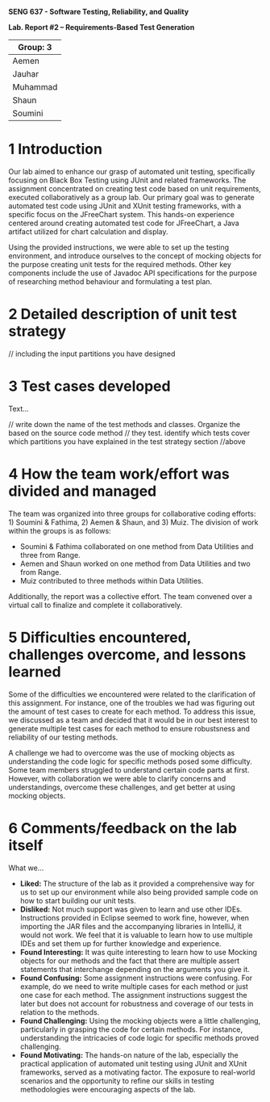 **SENG 637 - Software Testing, Reliability, and Quality**

**Lab. Report \#2 – Requirements-Based Test Generation**

| Group: 3         |
|------------------|
| Aemen            |   
| Jauhar           |   
| Muhammad         |   
| Shaun            |   
| Soumini          |  

# 1 Introduction


Our lab aimed to enhance our grasp of automated unit testing, specifically focusing on Black Box Testing using JUnit and related frameworks. The assignment concentrated on creating test code based on unit requirements, executed collaboratively as a group lab. Our primary goal was to generate automated test code using JUnit and XUnit testing frameworks, with a specific focus on the JFreeChart system. This hands-on experience centered around creating automated test code for JFreeChart, a Java artifact utilized for chart calculation and display.

Using the provided instructions, we were able to set up the testing environment, and introduce ourselves to the concept of mocking objects for the purpose creating unit tests for the required methods. Other key components include the use of Javadoc API specifications for the purpose of researching method behaviour and formulating a test plan.

# 2 Detailed description of unit test strategy

// including the input partitions you have designed

# 3 Test cases developed

Text…

// write down the name of the test methods and classes. Organize the based on
the source code method // they test. identify which tests cover which partitions
you have explained in the test strategy section //above

# 4 How the team work/effort was divided and managed

The team was organized into three groups for collaborative coding efforts: 1) Soumini & Fathima, 2) Aemen & Shaun, and 3) Muiz. The division of work within the groups is as follows:

- Soumini & Fathima collaborated on one method from Data Utilities and three from Range.
- Aemen and Shaun worked on one method from Data Utilities and two from Range.
- Muiz contributed to three methods within Data Utilities.

Additionally, the report was a collective effort. The team convened over a virtual call to finalize and complete it collaboratively.

# 5 Difficulties encountered, challenges overcome, and lessons learned

Some of the difficulties we encountered were related to the clarification of this assignment. For instance, one of the troubles we had was figuring out the amount of test cases to create for each method. To address this issue, we discussed as a team and decided that it would be in our best interest to generate multiple test cases for each method to ensure robustsness and reliability of our testing methods.

A challenge we had to overcome was the use of mocking objects as understanding the code logic for specific methods posed some difficulty. Some team members struggled to understand certain code parts at first. However, with collaboration we were able to clarify concerns and understandings, overcome these challenges, and get better at using mocking objects.

# 6 Comments/feedback on the lab itself

What we...

- **Liked:** The structure of the lab as it provided a comprehensive way for us to set up our environment while also being provided sample code on how to start building our unit tests.
- **Disliked:** Not much support was given to learn and use other IDEs. Instructions provided in Eclipse seemed to work fine, however, when importing the JAR files and the accompanying libraries in IntelliJ, it would not work. We feel that it is valuable to learn how to use multiple IDEs and set them up for further knowledge and experience.
- **Found Interesting:** It was quite interesting to learn how to use Mocking objects for our methods and the fact that there are multiple assert statements that interchange depending on the arguments you give it.
- **Found Confusing:** Some assignment instructions were confusing. For example, do we need to write multiple cases for each method or just one case for each method. The assignment instructions suggest the later but does not account for robustness and coverage of our tests in relation to the methods.
- **Found Challenging:** Using the mocking objects were a little challenging, particularly in grasping the code for certain methods. For instance, understanding the intricacies of code logic for specific methods proved challenging.
- **Found Motivating:** The hands-on nature of the lab, especially the practical application of automated unit testing using JUnit and XUnit frameworks, served as a motivating factor. The exposure to real-world scenarios and the opportunity to refine our skills in testing methodologies were encouraging aspects of the lab.
